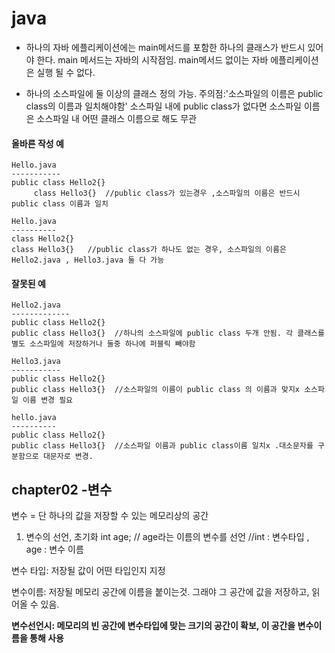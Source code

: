 # java
- 하나의 자바 에플리케이션에는 main메서드를 포함한 하나의 클래스가 반드시 있어야 한다.
main 메서드는 자바의 시작점임. main메서드 없이는 자바 에플리케이션은 실행 될 수 없다.

- 하나의 소스파일에 둘 이상의 클래스 정의 가능.
주의점:'소스파일의 이름은 public class의 이름과 일치해야함' 소스파일 내에 public class가 없다면 소스파일 이름은 소스파일 내 어떤 클래스 이름으로 해도 무관

#### 올바른 작성 예

    Hello.java
    -----------
    public class Hello2{}
         class Hello3{}  //public class가 있는경우 ,소스파일의 이름은 반드시 public class 이름과 일치
         
    Hello.java
    ----------
    class Hello2{}
    class Hello3{}   //public class가 하나도 없는 경우, 소스파일의 이름은 Hello2.java , Hello3.java 둘 다 가능
  
  
  #### 잘못된 예
    Hello2.java
    -------------
    public class Hello2{}
    public class Hello3{}  //하나의 소스파일에 public class 두개 안됨. 각 클래스를 별도 소스파일에 저장하거나 둘중 하나에 퍼블릭 빼야함

    Hello3.java
    -----------
    public class Hello2{}
    public class Hello3{}  //소스파일의 이름이 public class 의 이름과 맞지x 소스파일 이름 변경 필요
    
    hello.java
    ----------
    public class Hello2{}
    public class Hello3{}  //소스파일 이름과 public class이름 일치x .대소문자를 구분함으로 대문자로 변경.
    
    
## chapter02 -변수

변수 = 단 하나의 값을 저장할 수 있는 메모리상의 공간

1. 변수의 선언, 초기화
     int age; // age라는 이름의 변수를 선언
      //int : 변수타입 , age : 변수 이름
             
변수 타입: 저장될 값이 어떤 타입인지 지정

변수이름: 저장될 메모리 공간에 이름을 붙이는것. 그래야 그 공간에 값을 저장하고, 읽어올 수 있음.

**변수선언시: 메모리의 빈 공간에 변수타입에 맞는 크기의 공간이 확보, 이 공간을 변수이름을 통해 사용**
